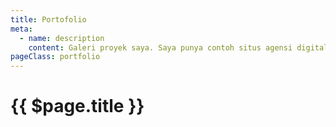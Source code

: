 ```yaml
---
title: Portofolio
meta:
  - name: description
    content: Galeri proyek saya. Saya punya contoh situs agensi digital, toko roti, berita, dan restoran.
pageClass: portfolio
---
```


# {{ $page.title }}

<project-list lang="id" />
